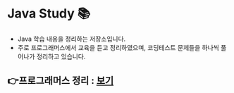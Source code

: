 # Java Study 📚 


- Java 학습 내용을 정리하는 저장소입니다.  
- 주로 프로그래머스에서 교육을 듣고 정리하였으며, 코딩테스트 문제들을 하나씩 풀어나가 정리하고 있습니다.


## 👉프로그래머스 정리 : [보기](./src/프로그래머스)
